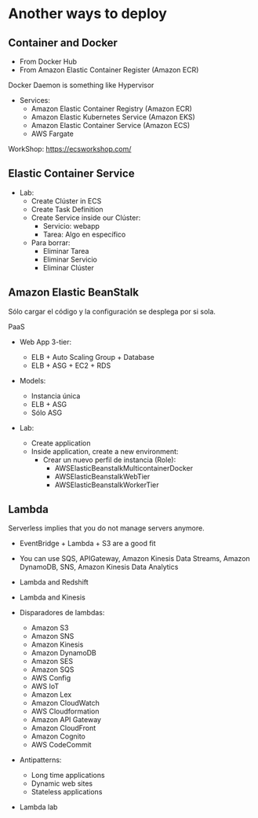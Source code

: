 # Another ways to deploy

## Container and Docker

* From Docker Hub
* From Amazon Elastic Container Register (Amazon ECR)

Docker Daemon is something like Hypervisor

* Services:
    * Amazon Elastic Container Registry (Amazon ECR)
    * Amazon Elastic Kubernetes Service (Amazon EKS)
    * Amazon Elastic Container Service (Amazon ECS)
    * AWS Fargate

WorkShop: https://ecsworkshop.com/

## Elastic Container Service

* Lab:
    * Create Clúster in ECS
    * Create Task Definition
    * Create Service inside our Clúster:
        * Servicio: webapp
        * Tarea: Algo en específico
    * Para borrar:
        * Eliminar Tarea
        * Eliminar Servicio
        * Eliminar Clúster

## Amazon Elastic BeanStalk

Sólo cargar el código y la configuración se desplega por si sola.

PaaS

* Web App 3-tier:
    * ELB + Auto Scaling Group + Database
    * ELB + ASG + EC2 + RDS

* Models:
    * Instancia única
    * ELB + ASG
    * Sólo ASG

* Lab:
    * Create application
    * Inside application, create a new environment:
        * Crear un nuevo perfil de instancia (Role):
            * AWSElasticBeanstalkMulticontainerDocker
            * AWSElasticBeanstalkWebTier
            * AWSElasticBeanstalkWorkerTier

## Lambda

Serverless implies that you do not manage servers anymore.
* EventBridge + Lambda + S3 are a good fit
* You can use SQS, APIGateway, Amazon Kinesis Data Streams, Amazon DynamoDB, SNS, Amazon Kinesis Data Analytics
* Lambda and Redshift
* Lambda and Kinesis
* Disparadores de lambdas:
    * Amazon S3
    * Amazon SNS
    * Amazon Kinesis
    * Amazon DynamoDB
    * Amazon SES
    * Amazon SQS
    * AWS Config
    * AWS IoT 
    * Amazon Lex
    * Amazon CloudWatch
    * AWS Cloudformation
    * Amazon API Gateway
    * Amazon CloudFront
    * Amazon Cognito
    * AWS CodeCommit

* Antipatterns:
    * Long time applications
    * Dynamic web sites
    * Stateless applications

* Lambda lab